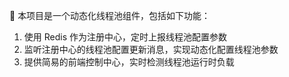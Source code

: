 🎉 本项目是一个动态化线程池组件，包括如下功能：
1. 使用 Redis 作为注册中心，定时上报线程池配置参数
2. 监听注册中心的线程池配置更新消息，实现动态化配置线程池参数
3. 提供简易的前端控制中心，实时检测线程池运行时负载
